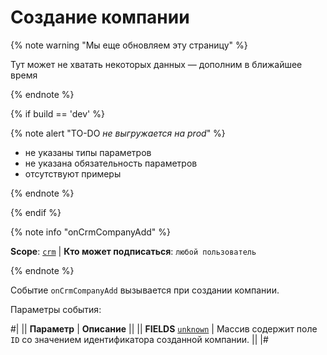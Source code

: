# Создание компании

{% note warning "Мы еще обновляем эту страницу" %}

Тут может не хватать некоторых данных — дополним в ближайшее время

{% endnote %}

{% if build == 'dev' %}

{% note alert "TO-DO _не выгружается на prod_" %}

- не указаны типы параметров
- не указана обязательность параметров
- отсутствуют примеры

{% endnote %}

{% endif %}

{% note info "onCrmCompanyAdd" %}

**Scope**: [`crm`](../../../scopes/permissions.md) | **Кто может подписаться**: `любой пользователь`

{% endnote %}

Событие `onCrmCompanyAdd` вызывается при создании компании.

Параметры события:

#|
|| **Параметр** | **Описание** ||
|| **FIELDS**
[`unknown`](../../../data-types.md) | Массив содержит поле `ID` со значением идентификатора созданной компании. ||
|#